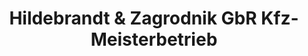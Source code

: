 ---
title: "Hildebrandt & Zagrodnik GbR Kfz-Meisterbetrieb"
url: /leipzig/hildebrandt-und-zagrodnik-gbr-kfz-meisterbetrieb/
shop: Autowerkstatt
---